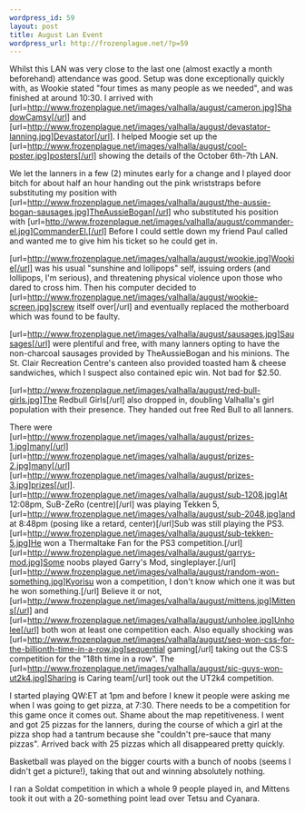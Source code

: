 ```yaml
--- 
wordpress_id: 59
layout: post
title: August Lan Event
wordpress_url: http://frozenplague.net/?p=59
---
```

Whilst this LAN was very close to the last one (almost exactly a month beforehand) attendance was good. Setup was done exceptionally quickly with, as Wookie stated "four times as many people as we needed", and was finished at around 10:30. I arrived with [url=http://www.frozenplague.net/images/valhalla/august/cameron.jpg]ShadowCamsy[/url] and [url=http://www.frozenplague.net/images/valhalla/august/devastator-lanning.jpg]Devastator[/url]. I helped Moogie set up the [url=http://www.frozenplague.net/images/valhalla/august/cool-poster.jpg]posters[/url] showing the details of the October 6th-7th LAN.

We let the lanners in a few (2) minutes early for a change and I played door bitch for about half an hour handing out the pink wriststraps before substituting my position with [url=http://www.frozenplague.net/images/valhalla/august/the-aussie-bogan-sausages.jpg]TheAussieBogan[/url] who substituted his position with [url=http://www.frozenplague.net/images/valhalla/august/commander-el.jpg]CommanderEl.[/url] Before I could settle down my friend Paul called and wanted me to give him his ticket so he could get in.

[url=http://www.frozenplague.net/images/valhalla/august/wookie.jpg]Wookie[/url] was his usual "sunshine and lollipops" self, issuing orders (and lollipops, I'm serious), and threatening physical violence upon those who dared to cross him. Then his computer decided to [url=http://www.frozenplague.net/images/valhalla/august/wookie-screen.jpg]screw itself over[/url] and eventually replaced the motherboard which was found to be faulty.

[url=http://www.frozenplague.net/images/valhalla/august/sausages.jpg]Sausages[/url] were plentiful and free, with many lanners opting to have the non-charcoal sausages provided by TheAussieBogan and his minions. The St. Clair Recreation Centre's canteen also provided toasted ham & cheese sandwiches, which I suspect also contained epic win. Not bad for $2.50.

[url=http://www.frozenplague.net/images/valhalla/august/red-bull-girls.jpg]The Redbull Girls[/url] also dropped in, doubling Valhalla's girl population with their presence. They handed out free Red Bull to all lanners. 

There were [url=http://www.frozenplague.net/images/valhalla/august/prizes-1.jpg]many[/url] [url=http://www.frozenplague.net/images/valhalla/august/prizes-2.jpg]many[/url] [url=http://www.frozenplague.net/images/valhalla/august/prizes-3.jpg]prizes[/url].
[url=http://www.frozenplague.net/images/valhalla/august/sub-1208.jpg]At 12:08pm, SuB-ZeRo (centre)[/url] was playing Tekken 5, [url=http://www.frozenplague.net/images/valhalla/august/sub-2048.jpg]and at 8:48pm (posing like a retard, center)[/url]Sub was still playing the PS3. [url=http://www.frozenplague.net/images/valhalla/august/sub-tekken-5.jpg]He won a Thermaltake Fan for the PS3 competition.[/url] [url=http://www.frozenplague.net/images/valhalla/august/garrys-mod.jpg]Some noobs played Garry's Mod, singleplayer.[/url][url=http://www.frozenplague.net/images/valhalla/august/random-won-something.jpg]Kyorisu won a competition, I don't know which one it was but he won something.[/url] Believe it or not, [url=http://www.frozenplague.net/images/valhalla/august/mittens.jpg]Mittens[/url] and [url=http://www.frozenplague.net/images/valhalla/august/unholee.jpg]Unholee[/url] both won at least one competition each. Also equally shocking was [url=http://www.frozenplague.net/images/valhalla/august/seq-won-css-for-the-billionth-time-in-a-row.jpg]sequential gaming[/url] taking out the CS:S competition for the "18th time in a row". The [url=http://www.frozenplague.net/images/valhalla/august/sic-guys-won-ut2k4.jpg]Sharing is Caring team[/url] took out the UT2k4 competition.

I started playing QW:ET at 1pm and before I knew it people were asking me when I was going to get pizza, at 7:30. There needs to be a competition for this game once it comes out. Shame about the map repetitiveness. I went and got 25 pizzas for the lanners, during the course of which a girl at the pizza shop had a tantrum because she "couldn't pre-sauce that many pizzas". Arrived back with 25 pizzas which all disappeared pretty quickly.

Basketball was played on the bigger courts with a bunch of noobs (seems I didn't get a picture!), taking that out and winning absolutely nothing.

I ran a Soldat competition in which a whole 9 people played in, and Mittens took it out with a 20-something point lead over Tetsu and Cyanara.
